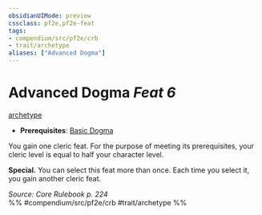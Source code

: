 ```yaml
---
obsidianUIMode: preview
cssclass: pf2e,pf2e-feat
tags:
- compendium/src/pf2e/crb
- trait/archetype
aliases: ["Advanced Dogma"]
---
```

# Advanced Dogma  *Feat 6*  
[archetype](../../rules/traits/archetype.md)  

- **Prerequisites**: [Basic Dogma](basic-dogma.md)

You gain one cleric feat. For the purpose of meeting its prerequisites, your cleric level is equal to half your character level.

**Special.** You can select this feat more than once. Each time you select it, you gain another cleric feat.

*Source: Core Rulebook p. 224*  
%% #compendium/src/pf2e/crb #trait/archetype %%